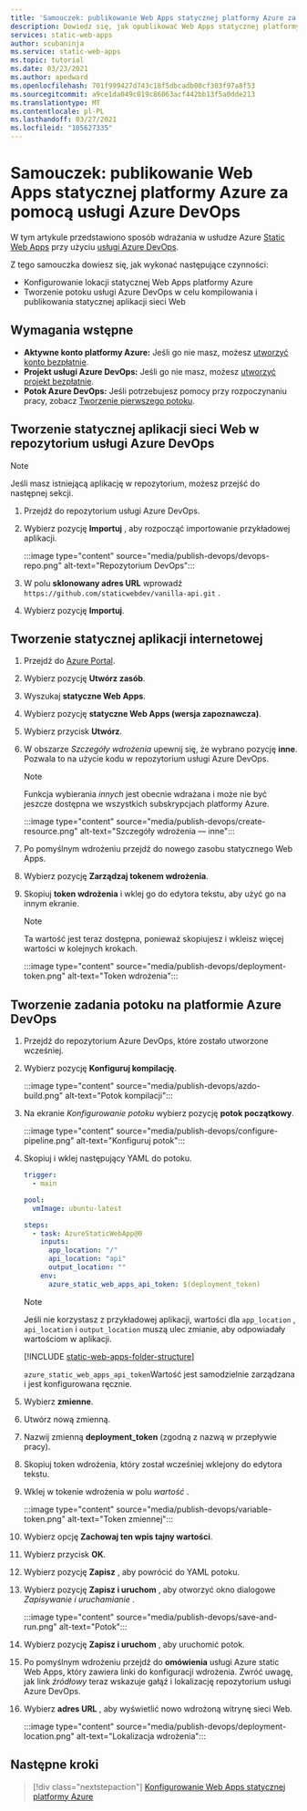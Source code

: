 ```yaml
---
title: 'Samouczek: publikowanie Web Apps statycznej platformy Azure za pomocą usługi Azure DevOps'
description: Dowiedz się, jak opublikować Web Apps statycznej platformy Azure za pomocą usługi Azure DevOps.
services: static-web-apps
author: scubaninja
ms.service: static-web-apps
ms.topic: tutorial
ms.date: 03/23/2021
ms.author: apedward
ms.openlocfilehash: 701f999427d743c18f5dbcadb00cf303f97a8f53
ms.sourcegitcommit: a9ce1da049c019c86063acf442bb13f5a0dde213
ms.translationtype: MT
ms.contentlocale: pl-PL
ms.lasthandoff: 03/27/2021
ms.locfileid: "105627335"
---
```

# <a name="tutorial-publish-azure-static-web-apps-with-azure-devops"></a>Samouczek: publikowanie Web Apps statycznej platformy Azure za pomocą usługi Azure DevOps

W tym artykule przedstawiono sposób wdrażania w usłudze Azure [Static Web Apps](./overview.md) przy użyciu [usługi Azure DevOps](https://dev.azure.com/).

Z tego samouczka dowiesz się, jak wykonać następujące czynności:

- Konfigurowanie lokacji statycznej Web Apps platformy Azure
- Tworzenie potoku usługi Azure DevOps w celu kompilowania i publikowania statycznej aplikacji sieci Web

## <a name="prerequisites"></a>Wymagania wstępne

- **Aktywne konto platformy Azure:** Jeśli go nie masz, możesz [utworzyć konto bezpłatnie](https://azure.microsoft.com/free/).
- **Projekt usługi Azure DevOps:** Jeśli go nie masz, możesz [utworzyć projekt bezpłatnie](https://azure.microsoft.com/pricing/details/devops/azure-devops-services/).
- **Potok Azure DevOps:** Jeśli potrzebujesz pomocy przy rozpoczynaniu pracy, zobacz [Tworzenie pierwszego potoku](https://docs.microsoft.com/azure/devops/pipelines/create-first-pipeline?view=azure-devops&preserve-view=true).

## <a name="create-a-static-web-app-in-an-azure-devops-repository"></a>Tworzenie statycznej aplikacji sieci Web w repozytorium usługi Azure DevOps

  > [!NOTE]
  > Jeśli masz istniejącą aplikację w repozytorium, możesz przejść do następnej sekcji.

1. Przejdź do repozytorium usługi Azure DevOps.

1. Wybierz pozycję **Importuj** , aby rozpocząć importowanie przykładowej aplikacji.
  
    :::image type="content" source="media/publish-devops/devops-repo.png" alt-text="Repozytorium DevOps":::

1. W polu **sklonowany adres URL** wprowadź `https://github.com/staticwebdev/vanilla-api.git` .

1. Wybierz pozycję **Importuj**.

## <a name="create-a-static-web-app"></a>Tworzenie statycznej aplikacji internetowej

1. Przejdź do [Azure Portal](https://portal.azure.com).

1. Wybierz pozycję **Utwórz zasób**.

1. Wyszukaj **statyczne Web Apps**.

1. Wybierz pozycję **statyczne Web Apps (wersja zapoznawcza)**.

1. Wybierz przycisk **Utwórz**.

1. W obszarze _Szczegóły wdrożenia_ upewnij się, że wybrano pozycję **inne**. Pozwala to na użycie kodu w repozytorium usługi Azure DevOps.

    > [!NOTE]
    > Funkcja wybierania _innych_ jest obecnie wdrażana i może nie być jeszcze dostępna we wszystkich subskrypcjach platformy Azure.

    :::image type="content" source="media/publish-devops/create-resource.png" alt-text="Szczegóły wdrożenia — inne":::

1. Po pomyślnym wdrożeniu przejdź do nowego zasobu statycznego Web Apps.

1. Wybierz pozycję **Zarządzaj tokenem wdrożenia**.

1. Skopiuj **token wdrożenia** i wklej go do edytora tekstu, aby użyć go na innym ekranie.

    > [!NOTE]
    > Ta wartość jest teraz dostępna, ponieważ skopiujesz i wkleisz więcej wartości w kolejnych krokach.

    :::image type="content" source="media/publish-devops/deployment-token.png" alt-text="Token wdrożenia":::

## <a name="create-the-pipeline-task-in-azure-devops"></a>Tworzenie zadania potoku na platformie Azure DevOps

1. Przejdź do repozytorium Azure DevOps, które zostało utworzone wcześniej.

1. Wybierz pozycję **Konfiguruj kompilację**.

    :::image type="content" source="media/publish-devops/azdo-build.png" alt-text="Potok kompilacji":::

1. Na ekranie *Konfigurowanie potoku* wybierz pozycję **potok początkowy**.

    :::image type="content" source="media/publish-devops/configure-pipeline.png" alt-text="Konfiguruj potok":::

1. Skopiuj i wklej następujący YAML do potoku.

    ```yaml
    trigger:
      - main
    
    pool:
      vmImage: ubuntu-latest
    
    steps:
      - task: AzureStaticWebApp@0
        inputs:
          app_location: "/" 
          api_location: "api"
          output_location: ""
        env:
          azure_static_web_apps_api_token: $(deployment_token)
    ```

    > [!NOTE]
    > Jeśli nie korzystasz z przykładowej aplikacji, wartości dla `app_location` , `api_location` i `output_location` muszą ulec zmianie, aby odpowiadały wartościom w aplikacji.

    [!INCLUDE [static-web-apps-folder-structure](../../includes/static-web-apps-folder-structure.md)]

    `azure_static_web_apps_api_token`Wartość jest samodzielnie zarządzana i jest konfigurowana ręcznie.

1. Wybierz **zmienne**.

1. Utwórz nową zmienną.

1. Nazwij zmienną **deployment_token** (zgodną z nazwą w przepływie pracy).

1. Skopiuj token wdrożenia, który został wcześniej wklejony do edytora tekstu.

1. Wklej w tokenie wdrożenia w polu _wartość_ .

    :::image type="content" source="media/publish-devops/variable-token.png" alt-text="Token zmiennej":::

1. Wybierz opcję **Zachowaj ten wpis tajny wartości**.

1. Wybierz przycisk **OK**.

1. Wybierz pozycję **Zapisz** , aby powrócić do YAML potoku.

1. Wybierz pozycję **Zapisz i uruchom** , aby otworzyć okno dialogowe _Zapisywanie i uruchamianie_ .

    :::image type="content" source="media/publish-devops/save-and-run.png" alt-text="Potok":::

1. Wybierz pozycję **Zapisz i uruchom** , aby uruchomić potok.

1. Po pomyślnym wdrożeniu przejdź do **omówienia** usługi Azure static Web Apps, który zawiera linki do konfiguracji wdrożenia. Zwróć uwagę, jak link _źródłowy_ teraz wskazuje gałąź i lokalizację repozytorium usługi Azure DevOps.

1. Wybierz **adres URL** , aby wyświetlić nowo wdrożoną witrynę sieci Web.

    :::image type="content" source="media/publish-devops/deployment-location.png" alt-text="Lokalizacja wdrożenia":::

## <a name="next-steps"></a>Następne kroki

> [!div class="nextstepaction"]
> [Konfigurowanie Web Apps statycznej platformy Azure](./configuration.md)
